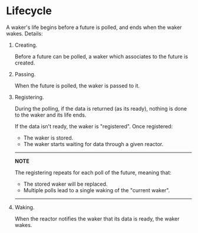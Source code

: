 # Lifecycle

A waker's life begins before a future is polled, and ends when the waker wakes.
Details:

1. Creating.

    Before a future can be polled, a waker which associates to the future is
    created.

1. Passing.

    When the future is polled, the waker is passed to it.

1. Registering.

    During the polling, if the data is returned (as its ready), nothing is done
    to the waker and its life ends.

    If the data isn't ready, the waker is "registered". Once registered:
    * The waker is stored.
    * The waker starts waiting for data through a given reactor.

    ---

    **NOTE**

    The registering repeats for each poll of the future, meaning that:
    * The stored waker will be replaced.
    * Multiple polls lead to a single waking of the "current waker".

    ---

1. Waking.

    When the reactor notifies the waker that its data is ready, the waker
    wakes.